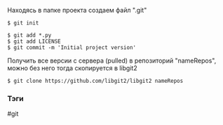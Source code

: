 Находясь в папке проекта создаем файл ".git"
```
$ git init
```


```console
$ git add *.py
$ git add LICENSE
$ git commit -m 'Initial project version'
```


Получить все версии с сервера (pulled) в репозиторий "nameRepos", можно без него тогда скопируется в libgit2
```console
$ git clone https://github.com/libgit2/libgit2 nameRepos
```


### Тэги
#git